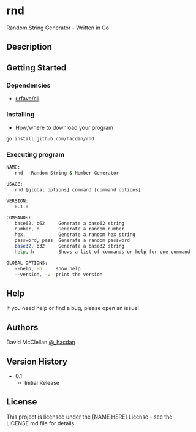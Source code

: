 # rnd

Random String Generator - Written in Go

## Description

## Getting Started

### Dependencies

* [urfave/cli](https://github.com/urfave/cli)

### Installing

* How/where to download your program
```sh
go install github.com/hacdan/rnd
```

### Executing program

```sh
NAME:
   rnd - Random String & Number Generator

USAGE:
   rnd [global options] command [command options] 

VERSION:
   0.1.0

COMMANDS:
   base62, b62     Generate a base62 string
   number, n       Generate a random number
   hex,            Generate a random hex string
   password, pass  Generate a random password
   base32, b32     Generate a base32 string
   help, h         Shows a list of commands or help for one command

GLOBAL OPTIONS:
   --help, -h     show help
   --version, -v  print the version

```

## Help

If you need help or find a bug, please open an issue!

## Authors

David McClellan
[@_hacdan](https://x.com/_hacdan)

## Version History

* 0.1
    * Initial Release

## License

This project is licensed under the [NAME HERE] License - see the LICENSE.md file for details

